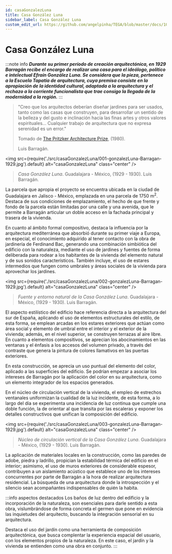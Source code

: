 ```yaml
---
id: casaGonzalezLuna
title: Casa González Luna
sidebar_label: Casa González Luna
custom_edit_url: https://github.com/angelpinha/TEGA/blob/master/docs/10-casaGonzalezLuna.md
---
```


# Casa González Luna

:::note info
***Durante su primer período de creación arquitectónica, en 1929 Barragán recibe el encargo de realizar una casa para el ideólogo, político e intelectual Efraín González Luna. Se considera que la pieza, pertenece a la Escuela Tapatía de arquitectura, cuya premisa consiste en la apropiación de la identidad cultural, adaptada a la arquitectura y el rechazo a la corriente funcionalista que trae consigo la llegada de la modernidad a la región.***
:::

> "Creo que los arquitectos deberían diseñar jardines para ser usados, tanto como las casas que construyen, para desarrollar un sentido de la belleza y del gusto e inclinación hacia las finas artes y otros valores espirituales... Cualquier trabajo de arquitectura que no expresa serenidad es un error."
>
> Tomado de [The Pritzker Architecture Prize](https://www.pritzkerprize.com/laureates/1980),
> (1980).
>
> Luis Barragán.

<!-- PorHacer: Colocar el enlace a pie de pagina, año persona, pagina -->

<img src={require('./src/casaGonzalezLuna/001-gonzalezLuna-Barragan-1929.jpg').default} alt="casaGonzalezLuna" class="center" />

<!-- ![casaGonzalezLuna](./src/casaGonzalezLuna/001-gonzalezLuna-Barragan-1929.jpg) -->

> *Casa González Luna*.
> Guadalajara - México,
> (1929 - 1930).
> Luis Barragán.

La parcela que apropia el proyecto se encuentra ubicada en la ciudad de Guadalajara en Jalisco - México, emplazada en una parcela de 1750 m<sup>2</sup>. Destaca de sus condiciones de emplazamiento, el hecho de que frente y fondo de la parcela están limitadas por una calle y una avenida, que le permite a Barragán articular un doble acceso en la fachada principal y trasera de la vivienda.

En cuanto al ámbito formal compositivo, destaca la influencia por la arquitectura mediterránea que absorbió durante su primer viaje a Europa, en especial, el conocimiento adquirido al tener contacto con la obra de jardinería de Ferdinand Bac, generando una combinación simbiótica del edificio con la naturaleza, mediante el uso de jardines y fuentes de forma deliberada para rodear a los habitantes de la vivienda del elemento natural y de sus sonidos característicos. También incluye, el uso de estares intermedios que fungen como umbrales y áreas sociales de la vivienda para aprovechar los jardines.

<img src={require('./src/casaGonzalezLuna/002-gonzalezLuna-Barragan-1929.jpg').default} alt="casaGonzalezLuna" class="center" />

<!-- ![casaGonzalezLuna](./src/casaGonzalezLuna/002-gonzalezLuna-Barragan-1929.jpg) -->

> *Fuente y entorno natural de la Casa González Luna*.
> Guadalajara - México,
> (1929 - 1930).
> Luis Barragán.

El aspecto estilístico del edificio hace referencia directa a la arquitectura del sur de España, aplicando el uso de elementos estructurales del estilo, de esta forma, se emplean arcadas en los estares exteriores que actúan como área social y elemento de umbral entre el interior y el exterior de la vivienda; además, en el nivel superior, se construyen terrazas al aire libre. En cuanto a elementos compositivos, se aprecian los abocinamientos en las ventanas y el énfasis a los accesos del volumen privado, a través del contraste que genera la pintura de colores llamativos en las puertas exteriores.

<!-- PorHacer: Colocar una planta de la edificación -->

En esta construcción, se aprecia un uso puntual del elemento del color, aplicado a las superficies del edificio. Se podrían empezar a asociar los intereses de Barragán por la aplicación del color en su arquitectura, como un elemento integrador de los espacios generados.

<!-- PorHacer: Este párrafo colocarlo a pié de pagina como referencia al anterior -->

En el núcleo de circulación vertical de la vivienda, el empleo de estrechos ventanales uniformizan la cualidad de la luz incidente, de esta forma, a lo largo del día se experimenta una incidencia de luz continua que cumple una doble función, la de orientar al que transita por las escaleras y exponer los detalles constructivos que unifican la composición del edificio.

<img src={require('./src/casaGonzalezLuna/003-gonzalezLuna-Barragan-1929.jpg').default} alt="casaGonzalezLuna" class="center" />

<!-- ![casaGonzalezLuna](./src/casaGonzalezLuna/003-gonzalezLuna-Barragan-1929.jpg) -->

> *Núcleo de circulación vertical de la Casa González Luna*.
> Guadalajara - México,
> (1929 - 1930).
> Luis Barragán.

La aplicación de materiales locales en la construcción, como las paredes de adobe, piedra y ladrillo, propician la estabilidad térmica del edificio en el interior; asimismo, el uso de muros exteriores de considerable espesor, contribuyen a un aislamiento acústico que establece uno de los intereses concurrentes por parte de Barragán a la hora de realizar arquitectura residencial. La búsqueda de una arquitectura donde la introspección y el silencio sean acompañantes indispensables de quién la habita.

:::info aspectos destacados
Los baños de luz dentro del edificio y la incorporación de la naturaleza, son esenciales para darle sentido a esta obra, vislumbrándose de forma concreta el germen que pone en evidencia las inquietudes del arquitecto, buscando la integración sensorial en su arquitectura.

Destaca el uso del jardín como una herramienta de composición arquitectónica, que busca complentar la experiencia espacial del usuario, con los elementos propios de la naturaleza. En este caso, el jardín y la vivienda se entienden como una obra en conjunto.
:::
